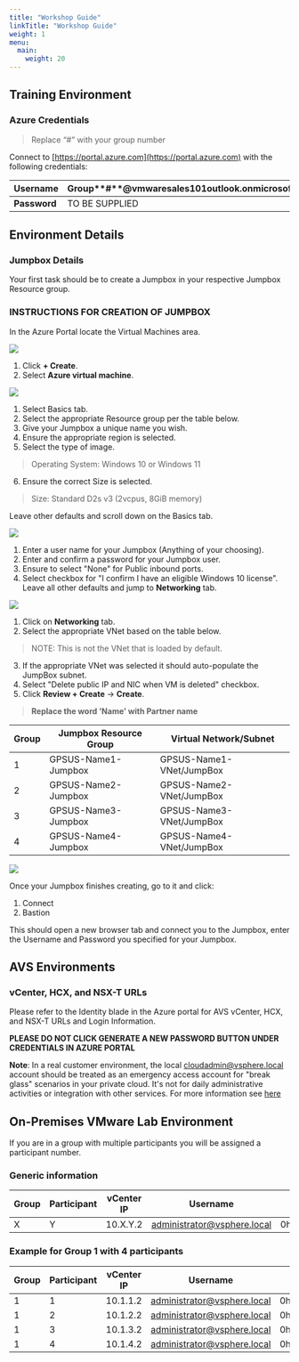 ```yaml
---
title: "Workshop Guide"
linkTitle: "Workshop Guide"
weight: 1
menu:
  main:
    weight: 20
---
```


## **Training Environment**

### **Azure Credentials**

> Replace “\#” with your group number

Connect to [https://portal.azure.com](https://portal.azure.com) with the
following credentials:

| **Username** | Group**\#**@vmwaresales101outlook.onmicrosoft.com |
| ------------ | ------------------------------------------------- |
| **Password** | TO BE SUPPLIED                                    |

## **Environment Details**

### **Jumpbox Details**

Your first task should be to create a Jumpbox in your respective Jumpbox
Resource group.

### **INSTRUCTIONS FOR CREATION OF JUMPBOX**

In the Azure Portal locate the Virtual Machines area.

![](MainPic1.png)

1. Click **+ Create**.
2. Select **Azure virtual machine**.

![](MainPic2.png)

1. Select Basics tab.
2. Select the appropriate Resource group per the table below.
3. Give your Jumpbox a unique name you wish.
4. Ensure the appropriate region is selected.
5. Select the type of image.
> Operating System: Windows 10 or Windows 11
6. Ensure the correct Size is selected.
> Size: Standard D2s v3 (2vcpus, 8GiB memory)

Leave other defaults and scroll down on the Basics tab.

![](MainPic3.png)
1. Enter a user name for your Jumpbox (Anything of your choosing).
2. Enter and confirm a password for your Jumpbox user.
3. Ensure to select "None" for Public inbound ports.
4. Select checkbox for "I confirm I have an eligible Windows 10 license".
Leave all other defaults and jump to **Networking** tab.

![](MainPic4.png)

1. Click on **Networking** tab.
2. Select the appropriate VNet based on the table below.
> NOTE: This is not the VNet that is loaded by default.
3. If the appropriate VNet was selected it should auto-populate the JumpBox subnet.
4. Select "Delete public IP and NIC when VM is deleted" checkbox.
5. Click **Review + Create** -> **Create**.


> **Replace the word 'Name' with Partner name**

| **Group** | **Jumpbox Resource Group** | **Virtual Network/Subnet** |
| --------- | -------------------------- | -------------------------- |
| 1         | GPSUS-Name1-Jumpbox        | GPSUS-Name1-VNet/JumpBox   |
| 2         | GPSUS-Name2-Jumpbox        | GPSUS-Name2-VNet/JumpBox   |
| 3         | GPSUS-Name3-Jumpbox        | GPSUS-Name3-VNet/JumpBox   |
| 4         | GPSUS-Name4-Jumpbox        | GPSUS-Name4-VNet/JumpBox   |

![](MainPic5.png)

Once your Jumpbox finishes creating, go to it and click:
1. Connect
2. Bastion

This should open a new browser tab and connect you to the Jumpbox, enter the Username and Password you specified for your Jumpbox.

## **AVS Environments**

### **vCenter, HCX, and NSX-T URLs**

Please refer to the Identity blade in the Azure portal for AVS vCenter, HCX, and
NSX-T URLs and Login Information.

**PLEASE DO NOT CLICK GENERATE A NEW PASSWORD BUTTON UNDER CREDENTIALS IN AZURE PORTAL**

**Note**: In a real customer environment, the local
[cloudadmin@vsphere.local](mailto:cloudadmin@vsphere.local) account should be
treated as an emergency access account for "break glass" scenarios in your
private cloud. It's not for daily administrative activities or integration with
other services. For more information see
[here](https://docs.microsoft.com/en-us/azure/azure-vmware/concepts-identity)

## On-Premises VMware Lab Environment

If you are in a group with multiple participants you will be assigned a
participant number.

### Generic information

| **Group** | **Participant** | **vCenter IP** | **Username**                | **Password** | **Web workload IP** | **App Workload IP** |
| --------- | --------------- | -------------- | --------------------------- | ------------ | ------------------- | ------------------- |
| X         | Y               | 10.X.Y.2       | administrator@vsphere.local | 0hDG3VqFyTd! | 10.X.1Y.1/25        | 10.X.1Y.129/25      |

### **Example for Group 1 with 4 participants**

| **Group** | **Participant** | **vCenter IP** | **Username**                | **Password** | **Web workload IP** | **App Workload IP** |
| --------- | --------------- | -------------- | --------------------------- | ------------ | ------------------- | ------------------- |
| 1         | 1               | 10.1.1.2       | administrator@vsphere.local | 0hDG3VqFyTd! | 10.1.11.1/25        | 10.1.11.129/25      |
| 1         | 2               | 10.1.2.2       | administrator@vsphere.local | 0hDG3VqFyTd! | 10.1.12.1/25        | 10.1.12.129/25      |
| 1         | 3               | 10.1.3.2       | administrator@vsphere.local | 0hDG3VqFyTd! | 10.1.13.1/25        | 10.1.13.129/25      |
| 1         | 4               | 10.1.4.2       | administrator@vsphere.local | 0hDG3VqFyTd! | 10.1.14.1/25        | 10.1.14.129/25      |
